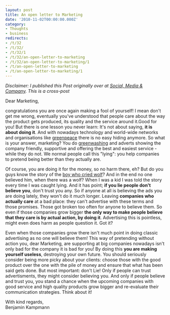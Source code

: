 ```yaml
---
layout: post
title: An open letter to Marketing
date: '2010-11-02T00:00:00.000Z'
category:
- Thoughts
- business
redirects:
- /t/32
- /t/32/
- /t/32/1
- /t/32/an-open-letter-to-marketing
- /t/32/an-open-letter-to-marketing/1
- /t/an-open-letter-to-marketing
- /t/an-open-letter-to-marketing/1
---
```




_Disclaimer: I published this Post originally over at [Social, Media & Company](http://socialmediaandcompany.blogspot.de/2010/11/open-letter-to-marketing.html). This is a cross-post_


Dear Marketing,

congratulations&nbsp;you are once again making a fool of yourself! I mean don't get me wrong, eventually you've understood that people care about the way the product gets produced, its quality and the service around it.Good for you! But there is one lesson you never learn: It's not about saying, **it is about doing it**. And with nowadays technology and world-wide networks and organisations like <a href="http://www.greenpeace.org/international/">greenpeace</a> there is no easy hiding anymore. So what is your answer, marketing? You do <a href="http://en.wikipedia.org/wiki/Greenwashing">greenwashing</a> and adverts showing the company friendly, supportive and offering the best and easiest service - while they do not. We normal people call this "lying": you help companies to&nbsp;pretend&nbsp;being better than they actually are.

Of course, you are doing it for the money, so no harm there, eh? But do you guys know the story of the <a href="http://en.wikipedia.org/wiki/The_Boy_Who_Cried_Wolf">boy who cried wolf</a>? And in the end no one believed him, when there was a wolf? When I was a kid I was told the story every time I was&nbsp;caught&nbsp;lying. And it has point; **if you lie people don't believe you**, don't trust you any. So if anyone at all is believing the ads you are doing lately, they won't do it much longer. Leaving **companies who actually care** at a bad place: they can't advertise with these terms and those promises. Those got broken too often for anyone to believe them. So even if those companies grow bigger **the only way to make people believe that they care is by actual action, by doing it**. Advertising this is pointless, might even does harm as people&nbsp;question it. Got it?

Even when those companies grow there isn't much point in doing classic advertising as no one will believe them!&nbsp;This way of pretending without action you, dear Marketing, are supporting at big companies nowadays isn't only bad for the company it is bad for you! By doing this **you are making yourself useless**, destroying your own future. You should seriously consider being more picky about your clients: choose those with the good product over the one with the pile of money and ensure that what has been said gets done. But most important:&nbsp;don't Lie! Only if people can trust advertisments, they might consider believing you. And only if people believe and trust you, you stand a chance when the upcoming companies with good service and high quality products grow bigger and re-evaluate their communication strategies. Think about it!

With kind regards,<br>
Benjamin Kampmann
